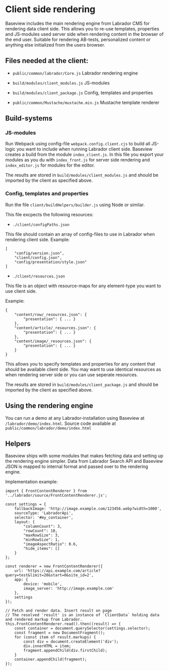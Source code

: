 # Client side rendering
Baseview includes the main rendering engine from Labrador CMS for rendering data client side.
This allows you to re-use templates, properties and JS-modules used server side when rendering content in the browser of the end user.
Suitable for rendering AB-tests, personalized content or anything else initialized from the users browser.

## Files needed at the client:
- `public/common/labrador/Core.js`
Labrador rendering engine

- `build/modules/client_modules.js`
JS-modules

- `build/modules/client_package.js`
Config, templates and properties

- `public/common/Mustache/mustache.min.js`
Mustache template renderer

## Build-systems

### JS-modules

Run Webpack using config-file `webpack.config.client.cjs` to build all JS-logic you want to include when running Labrador client side.
Baseview creates a build from the module `index_client.js`. In this file you export your modules as you du with `index_front.js` for server side rendering and `index_editor.js` for modules for the editor.

The results are stored in `build/modules/client_modules.js` and should be imported by the client as specified above.

### Config, templates and properties

Run the file `client/buildHelpers/builder.js` using Node or similar.

This file excpects the following resources:
- `./client/configPaths.json`

This file should contain an array of config-files to use in Labrador when rendering client side. Example:
```
[
    "config/version.json",
    "client/config.json",
    "config/presentation/style.json"
]
```

- `./client/resources.json`

This file is an object with resource-maps for any element-type you want to use client side.

Example:
```
{
    "content/row/_resources.json": {
        "presentation": { ... }
    },
    "content/article/_resources.json": {
        "presentation": { ... }
    },
    "content/image/_resources.json": {
        "presentation": { ... }
    }
}
```
This allows you to specify templates and properties for any content that should be available client side. You may want to use identical resources as when rendering server side or you can use seperate resources.

The results are stored in `build/modules/client_package.js` and should be imported by the client as specified above.

## Using the rendering engine

You can run a demo at any Labrador-installation using Baseview at `/labrador/demo/index.html`.
Source code available at `public/common/labrador/demo/index.html`

## Helpers
Baseview ships with some modules that makes fetching data and setting up the rendering engine simpler.
Data from Labrador Search API and Baseview JSON is mapped to internal format and passed over to the rendering engine.

Implementation example:
```
import { FrontContentRenderer } from '../labrador/source/FrontContentRenderer.js';

const settings = {
    fallbackImage: 'http://image.example.com/123456.webp?width=1000',
    sourceType: 'LabradorApi',
    selector: '#my_container',
    layout: {
        "columnCount": 3,
        "rowCount": 10,
        "maxRowSize": 3,
        "minRowSize": 1,
        "imageAspectRatio": 0.6,
        "hide_items": []
    }
};

const renderer = new FrontContentRenderer({
    url: 'https://api.example.com/article?query=test&limit=20&start=0&site_id=2',
    app: {
        device: 'mobile',
        image_server: 'http://image.example.com'
    },
    settings
});

// Fetch and render data. Insert result on page
// The resolved 'result' is an instance of `ClientData` holding data and rendered markup from Labrador.
this.FrontContentRenderer.read().then((result) => {
    const container = document.querySelector(settings.selector);
    const fragment = new DocumentFragment();
    for (const item of result.markups) {
        const div = document.createElement('div');
        div.innerHTML = item;
        fragment.appendChild(div.firstChild);
    }
    container.appendChild(fragment);
});
```